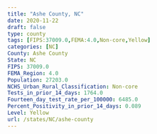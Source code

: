 ```yaml
---
title: "Ashe County, NC"
date: 2020-11-22
draft: false
type: county
tags: [FIPS:37009.0,FEMA:4.0,Non-core,Yellow]
categories: [NC]
County: Ashe County
State: NC
FIPS: 37009.0
FEMA_Region: 4.0
Population: 27203.0
NCHS_Urban_Rural_Classification: Non-core
Tests_in_prior_14_days: 1764.0
Fourteen_day_test_rate_per_100000: 6485.0
Percent_Positivity_in_prior_14_days: 0.089
Level: Yellow
url: /states/NC/ashe-county
---
```



